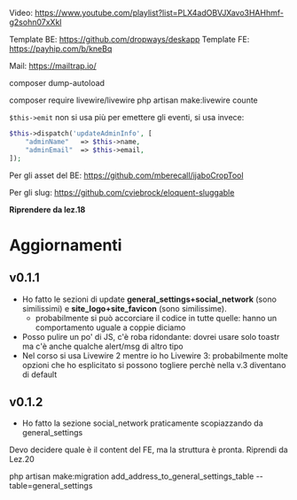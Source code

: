 Video: https://www.youtube.com/playlist?list=PLX4adOBVJXavo3HAHhmf-g2sohn07xXkl


Template BE: https://github.com/dropways/deskapp
Template FE: https://payhip.com/b/kneBq


Mail: https://mailtrap.io/


composer dump-autoload


composer require livewire/livewire
php artisan make:livewire counte

`$this->emit` non si usa più per emettere gli eventi, si usa invece:

```php
$this->dispatch('updateAdminInfo', [
    "adminName"   => $this->name,
    "adminEmail"  => $this->email,
]);
```

Per gli asset del BE: https://github.com/mberecall/ijaboCropTool

Per gli slug: https://github.com/cviebrock/eloquent-sluggable

**Riprendere da lez.18**

# Aggiornamenti 
## v0.1.1 
- Ho fatto le sezioni di update **general_settings+social_network** (sono similissimi) e **site_logo+site_favicon** (sono similissime). 
  - probabilmente si può accorciare il codice in tutte quelle: hanno un comportamento uguale a coppie diciamo
- Posso pulire un po' di JS, c'è roba ridondante: dovrei usare solo toastr ma c'è anche qualche alert/msg di altro tipo
- Nel corso si usa Livewire 2 mentre io ho Livewire 3: probabilmente molte opzioni che ho esplicitato si possono togliere perchè nella v.3 diventano di default

## v0.1.2
- Ho fatto la sezione social_network praticamente scopiazzando da general_settings


Devo decidere quale è il content del FE, ma la struttura è pronta. Riprendi da Lez.20

php artisan make:migration add_address_to_general_settings_table --table=general_settings




